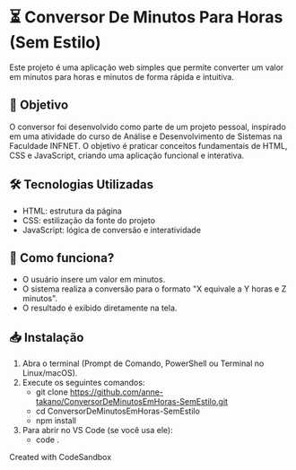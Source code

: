 # ⏳ Conversor De Minutos Para Horas (Sem Estilo)

Este projeto é uma aplicação web simples que permite converter um valor em minutos para horas e minutos de forma rápida e intuitiva.

## 🎯 Objetivo

O conversor foi desenvolvido como parte de um projeto pessoal, inspirado em uma atividade do curso de Análise e Desenvolvimento de Sistemas na Faculdade INFNET. O objetivo é praticar conceitos fundamentais de HTML, CSS e JavaScript, criando uma aplicação funcional e interativa.

## 🛠️ Tecnologias Utilizadas

- HTML: estrutura da página
- CSS: estilização da fonte do projeto
- JavaScript: lógica de conversão e interatividade

## 🚀 Como funciona?

- O usuário insere um valor em minutos.
- O sistema realiza a conversão para o formato "X equivale a Y horas e Z minutos".
- O resultado é exibido diretamente na tela.

## 📥 Instalação

1. Abra o terminal (Prompt de Comando, PowerShell ou Terminal no Linux/macOS).
2. Execute os seguintes comandos:
    - git clone https://github.com/anne-takano/ConversorDeMinutosEmHoras-SemEstilo.git
    - cd ConversorDeMinutosEmHoras-SemEstilo
    - npm install
3. Para abrir no VS Code (se você usa ele):
    - code .

Created with CodeSandbox
